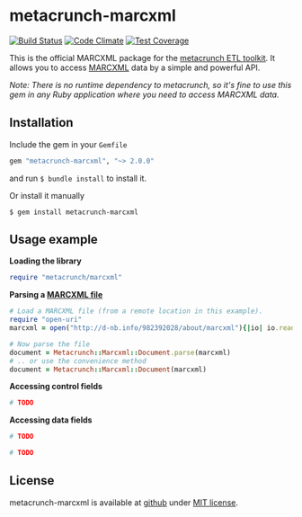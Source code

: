 metacrunch-marcxml
==================

[![Build Status](https://travis-ci.org/ubpb/metacrunch-marcxml.svg)](https://travis-ci.org/ubpb/metacrunch-marcxml)
[![Code Climate](https://codeclimate.com/github/ubpb/metacrunch-marcxml/badges/gpa.svg)](https://codeclimate.com/github/ubpb/metacrunch-marcxml)
[![Test Coverage](https://codeclimate.com/github/ubpb/metacrunch-marcxml/badges/coverage.svg)](https://codeclimate.com/github/ubpb/metacrunch-marcxml/coverage)

This is the official MARCXML package for the [metacrunch ETL toolkit](https://github.com/ubpb/metacrunch). It allows you to access [MARCXML](http://www.loc.gov/standards/marcxml/) data by a simple and powerful API.

*Note: There is no runtime dependency to metacrunch, so it's fine to use this gem in any Ruby application where you need to access MARCXML data.*


Installation
------------

Include the gem in your `Gemfile`

```ruby
gem "metacrunch-marcxml", "~> 2.0.0"
```

and run `$ bundle install` to install it.

Or install it manually

```
$ gem install metacrunch-marcxml
```


Usage example
-------------

**Loading the library**
```ruby
require "metacrunch/marcxml"
```

**Parsing a [MARCXML file](http://d-nb.info/982392028/about/marcxml)**
```ruby
# Load a MARCXML file (from a remote location in this example).
require "open-uri"
marcxml = open("http://d-nb.info/982392028/about/marcxml"){|io| io.read}

# Now parse the file
document = Metacrunch::Marcxml::Document.parse(marcxml)
# .. or use the convenience method
document = Metacrunch::Marcxml::Document(marcxml)
```

**Accessing control fields**
```ruby
# TODO
```

**Accessing data fields**
```ruby
# TODO
```

```ruby
# TODO
```

License
-------

metacrunch-marcxml is available at [github](https://github.com/ubpb/metacrunch-marcxml) under [MIT license](https://github.com/ubpb/metacrunch-marcxml/blob/master/License.txt).
